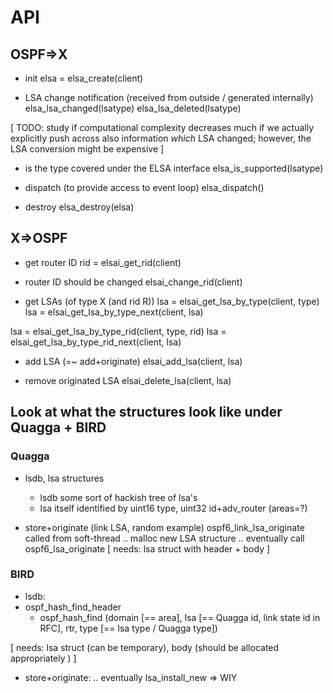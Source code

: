 API
===

OSPF=>X
-------

- init
 elsa = elsa_create(client)

- LSA change notification (received from outside / generated internally)
 elsa_lsa_changed(lsatype)
 elsa_lsa_deleted(lsatype)

[ TODO: study if computational complexity decreases much if we actually explicitly push across also information _which_ LSA changed; however, the LSA conversion might be expensive ]

- is the type covered under the ELSA interface
 elsa_is_supported(lsatype)

- dispatch (to provide access to event loop)
 elsa_dispatch()

- destroy
 elsa_destroy(elsa)


X=>OSPF
-------

- get router ID
 rid = elsai_get_rid(client)

- router ID should be changed
 elsai_change_rid(client)

- get LSAs (of type X (and rid R))
 lsa = elsai_get_lsa_by_type(client, type)
 lsa = elsai_get_lsa_by_type_next(client, lsa)

 lsa = elsai_get_lsa_by_type_rid(client, type, rid)
 lsa = elsai_get_lsa_by_type_rid_next(client, lsa)

- add LSA (=~ add+originate)
 elsai_add_lsa(client, lsa)

- remove originated LSA
 elsai_delete_lsa(client, lsa)

Look at what the structures look like under Quagga + BIRD
---------------------------------------------------------

### Quagga

- lsdb, lsa structures
    - lsdb some sort of hackish tree of lsa's
    - lsa itself identified by
      uint16 type, uint32 id+adv_router (areas=?)

- store+originate (link LSA, random example)
  ospf6_link_lsa_originate called from soft-thread
  .. malloc new LSA structure
  .. eventually call ospf6_lsa_originate 
  [ needs: lsa struct with header + body ]

### BIRD

- lsdb: 
- ospf_hash_find_header
    - ospf_hash_find (domain [== area], lsa [== Quagga id, link state id in
      RFC], rtr, type [== lsa type / Quagga type])

 [ needs: lsa struct (can be temporary), body (should be allocated
 appropriately ) ]

- store+originate: .. eventually lsa_install_new => WIY
